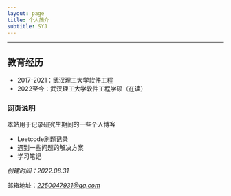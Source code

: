 ```yaml
---
layout: page
title: 个人简介
subtitle: SYJ
---
```



---

## 教育经历

* 2017-2021：武汉理工大学软件工程
* 2022至今：武汉理工大学软件工程学硕（在读）

### 网页说明

本站用于记录研究生期间的一些个人博客

* Leetcode刷题记录
* 遇到一些问题的解决方案
* 学习笔记

*创建时间：2022.08.31*

邮箱地址：*2250047931@qq.com*
